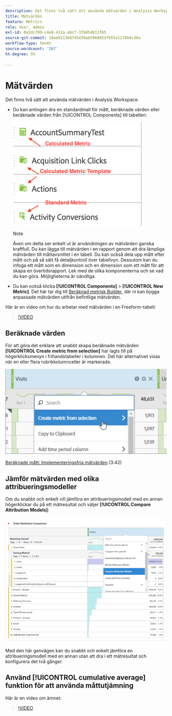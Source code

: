 ```yaml
---
description: Det finns två sätt att använda mätvärden i Analysis Workspace.
title: Mätvärden
feature: Metrics
role: User, Admin
exl-id: 0a5dc709-c4e8-412a-a6cf-37b85d811f65
source-git-commit: 10ae8213b8745439ab5968853f655a1176b8c38a
workflow-type: tm+mt
source-wordcount: '267'
ht-degree: 5%

---
```


# Mätvärden

Det finns två sätt att använda mätvärden i Analysis Workspace.

* Du kan antingen dra en standardmall för mått, beräknade värden eller beräknade värden från [!UICONTROL Components] till tabellen:

   ![](assets/metrics_icons.png)

   >[!NOTE]
   >
   >Även om detta ser enkelt ut är användningen av mätvärden ganska kraftfull. Du kan lägga till mätvärden i en rapport genom att dra lämpliga mätvärden till måttavsnittet i en tabell. Du kan också dela upp mått efter mått och på så sätt få detaljkontroll över tabellvyn. Dessutom kan du infoga ett mått som en dimension och en dimension som ett mått för att skapa en övertidsrapport. Lek med de olika komponenterna och se vad du kan göra. Möjligheterna är oändliga.

* Du kan också klicka **[!UICONTROL Components]** > **[!UICONTROL New Metric]**. Det här tar dig till [Beräknad metrisk Builder](/help/components/c-calcmetrics/cm-overview.md), där ni kan bygga anpassade mätvärden utifrån befintliga mätvärden.

Här är en video om hur du arbetar med mätvärden i en Freeform-tabell:

>[!VIDEO](https://video.tv.adobe.com/v/40817/?quality=12)

## Beräknade värden

För att göra det enklare att snabbt skapa beräknade mätvärden **[!UICONTROL Create metric from selection]** har lagts till på högerklicksmenyn i frihandstabeller i kolumnen. Det här alternativet visas när en eller flera rubrikkolumnceller är markerade.

![](assets/calc_metrics.png)

[Beräknade mått: Implementeringsfria mätvärden](https://experienceleague.adobe.com/docs/analytics-learn/tutorials/components/calculated-metrics/calculated-metrics-implementationless-metrics.html) (3:42)

## Jämför mätvärden med olika attribueringsmodeller

Om du snabbt och enkelt vill jämföra en attribueringsmodell med en annan högerklickar du på ett mätresultat och väljer **[!UICONTROL Compare Attribution Models]**:

![Jämför attribuering](assets/compare-attribution.png)

Med den här genvägen kan du snabbt och enkelt jämföra en attribueringsmodell med en annan utan att dra i ett mätresultat och konfigurera det två gånger.

## Använd [!UICONTROL cumulative average] funktion för att använda måttutjämning

Här är en video om ämnet:

>[!VIDEO](https://video.tv.adobe.com/v/27068/?quality=12)
